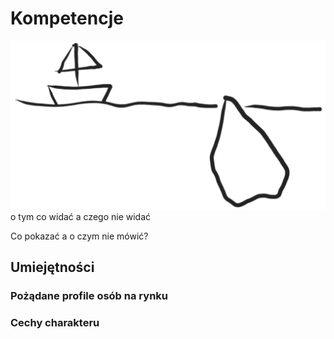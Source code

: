 # Kompetencje

![wierzcholek-gory.png](img/wierzcholek-gory.png)
o tym co widać a czego nie widać

Co pokazać a o czym nie mówić?

## Umiejętności

### Pożądane profile osób na rynku


### Cechy charakteru
